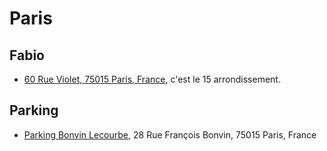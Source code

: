 # Paris

## Fabio
* [60 Rue Violet, 75015 Paris, France](https://maps.app.goo.gl/5ssHVW6vdqzMc48L7), c'est le 15 arrondissement.

## Parking
* [Parking Bonvin Lecourbe](https://maps.app.goo.gl/4bjn7M1xJiVn99iv6), 28 Rue François Bonvin, 75015 Paris, France
